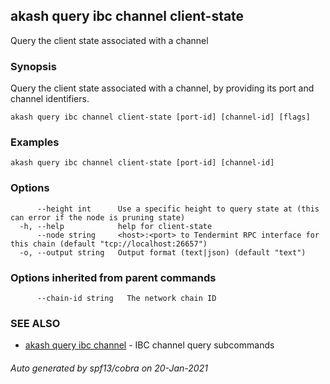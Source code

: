 ## akash query ibc channel client-state

Query the client state associated with a channel

### Synopsis

Query the client state associated with a channel, by providing its port and channel identifiers.

```
akash query ibc channel client-state [port-id] [channel-id] [flags]
```

### Examples

```
akash query ibc channel client-state [port-id] [channel-id]
```

### Options

```
      --height int      Use a specific height to query state at (this can error if the node is pruning state)
  -h, --help            help for client-state
      --node string     <host>:<port> to Tendermint RPC interface for this chain (default "tcp://localhost:26657")
  -o, --output string   Output format (text|json) (default "text")
```

### Options inherited from parent commands

```
      --chain-id string   The network chain ID
```

### SEE ALSO

* [akash query ibc channel](akash_query_ibc_channel.md)	 - IBC channel query subcommands

###### Auto generated by spf13/cobra on 20-Jan-2021
